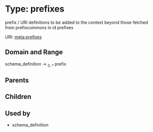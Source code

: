 
# Type: prefixes


prefix / URI definitions to be added to the context beyond those fetched from prefixcommons in id prefixes

URI: [meta:prefixes](https://w3id.org/biolink/biolinkml/meta/prefixes)


## Domain and Range

schema_definition ->  <sub>0..*</sub> prefix

## Parents


## Children


## Used by

 * schema_definition
